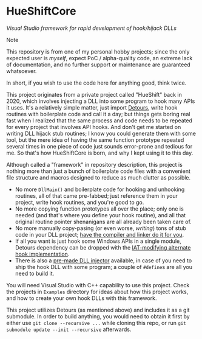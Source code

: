# HueShiftCore

*Visual Studio framework for rapid development of hook/hijack DLLs*

> [!NOTE]
> This repository is from one of my personal hobby projects; since the only expected user is *myself*, expect PoC / alpha-quality code, an extreme lack of documentation, and no further support or maintenance are guaranteed whatsoever.
> 
> In short, if you wish to use the code here for anything good, think twice.

This project originates from a private project called "HueShift" back in 2020, which involves injecting a DLL into some program to hook many APIs it uses. It's a relatively simple matter, just import [Detours](https://github.com/microsoft/Detours), write hook routines with boilerplate code and call it a day; but things gets boring real fast when I realized that the same process and code needs to be repeated for every project that involves API hooks. And don't get me started on writing DLL hijack stub routines; I know you could generate them with some tool, but the mere idea of having the same function prototype repeated several times in one piece of code just sounds error-prone and tedious for me. So that's how HueShiftCore is born, and why I kept using it to this day.

Although called a "framework" in repository description, this project is nothing more than just a bunch of boilerplate code files with a convenient file structure and macros designed to reduce as much clutter as possible.

- No more `DllMain()` and boilerplate code for hooking and unhooking routines, all of that came pre-fabbed; just reference them in your project, write hook routines, and you're good to go.
- No more copying function prototypes all over the place; only one is needed (and that's where you define your hook routine), and all that original routine pointer shenanigans are all already been taken care of.
- No more manually copy-pasing (or even worse, *writing*) tons of stub code in your DLL project; [have the compiler and linker do it for you](Examples/DllHijackExample).
- If all you want is just hook some Windows APIs in a single module, Detours dependency can be dropped with the [IAT-modifying alternate hook implementation](Examples/IatExample).
- There is also a [pre-made DLL injector](Examples/InjectorExample) available, in case of you need to ship the hook DLL with some program; a couple of `#define`s are all you need to build it.

You will need Visual Studio with C++ capability to use this project. Check the projects in `Examples` directory for ideas about how this project works, and how to create your own hook DLLs with this framework.

This project utilizes Detours (as mentioned above) and includes it as a git submodule. In order to build anything, you would need to obtain it first by either use `git clone --recursive ...` while cloning this repo, or run `git submodule update --init --recursive` afterwards.

